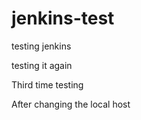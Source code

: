 # jenkins-test 
testing jenkins

testing it again

Third time testing

After changing the local host
